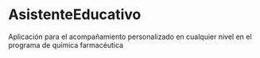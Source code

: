 # AsistenteEducativo
Aplicación para el acompañamiento personalizado en cualquier nivel en el programa de química farmacéutica
